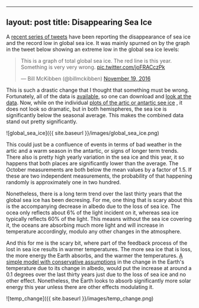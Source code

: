 
---
layout: post
title:  Disappearing Sea Ice
---

A [recent series of tweets](https://twitter.com/search?q=sea%20ice&src=typd) have been reporting the 
disappearance of sea ice and the record low in global sea ice.   It was mainly spurned on by the 
graph in the tweet below showing an extreme low in the global sea ice levels:

<blockquote class="twitter-tweet" data-lang="en"><p lang="en" dir="ltr">This is a graph of total global sea ice. The red line is this year. Something is very very wrong. <a href="https://t.co/joFRACczPk">pic.twitter.com/joFRACczPk</a></p>&mdash; Bill McKibben (@billmckibben) <a href="https://twitter.com/billmckibben/status/799783145356886016">November 19, 2016</a></blockquote>
<script async src="//platform.twitter.com/widgets.js" charset="utf-8"></script>

This is such a drastic change that I thought that something must be wrong.   Fortunately, all of the data is [available](ftp://sidads.colorado.edu/DATASETS/NOAA/G02135/), so one can download and [look at the data](https://github.com/crawfordsm/crawfordsm.github.io/blob/master/_posts/nsidc/NSIDC%20data.ipynb).   Now, while on the individual [plots of the artic or antartic see ice](http://nsidc.org/arcticseaicenews/charctic-interactive-sea-ice-graph/) , it does not look so dramatic, but in both hemispheres, the sea ice is significantly below the seasonal average.  This makes the combined data stand out pretty significantly.   

![global_sea_ice]({{ site.baseurl }}/images/global_sea_ice.png)

This could just be a confluence of events in terms of bad weather in the artic and a warm season in the antartic, or signs of longer term trends.   There also is pretty high yearly variation in the sea ice and this year, it so happens that both places are significantly lower than the average.   The October measurements are both below the mean values by a factor of 1.5.  If these are two independent measurements, the probability of that happening randomly is approximately one in two hundred.  

Nonetheless, there is a long term trend over the last thirty years that the global sea ice has been decresing.  For me, one thing that is scary about this is the accompanying decrease in albedo due to the loss of sea ice.   The ocea only reflects about 6% of the light incident on it, whereas sea ice typically reflects 60% of the light.  This measns without the sea ice covering it, the oceans are absorbing much more light and will increase in temperature accordingly, modulo any other changes in the atmosphere.   

And this for me is the scary bit, where part of the feedback process of the lost in sea ice results in warmer temperatures.  The more sea ice that is loss, the more energy the Earth absorbs, and the warmer the temperatures.  [A simple model with  conservative assumptions](https://github.com/crawfordsm/crawfordsm.github.io/blob/master/_posts/nsidc/NSIDC%20data.ipynb) in the change in the Earth's temperature due to its change in albedo, would put the increase at around a 0.1 degrees over the last thirty years just due to the loss of sea ice and no other effect.  Nonetheless, the Earth looks to absorb significantly more solar energy this year unless there are other effects modulating it. 


![temp_change]({{ site.baseurl }}/images/temp_change.png)
